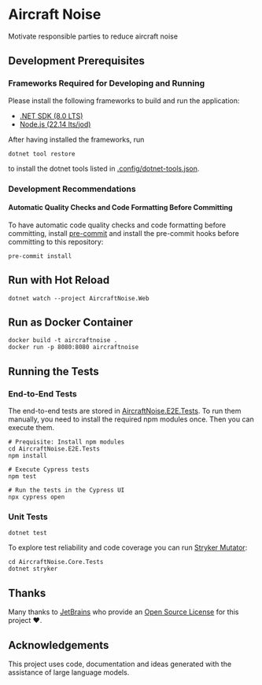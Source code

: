 # Aircraft Noise

Motivate responsible parties to reduce aircraft noise

## Development Prerequisites

### Frameworks Required for Developing and Running

Please install the following frameworks to build and run the application:

- [.NET SDK (8.0 LTS)](http://get.dot.net/)
- [Node.js (22.14 lts/jod)](https://nodejs.org/)

After having installed the frameworks, run

```shell
dotnet tool restore
```

to install the dotnet tools listed in [.config/dotnet-tools.json](.config/dotnet-tools.json).

### Development Recommendations

#### Automatic Quality Checks and Code Formatting Before Committing

To have automatic code quality checks and code formatting before committing, install [pre-commit](https://pre-commit.com) and install the pre-commit hooks before committing to this repository:

```shell
pre-commit install
```

## Run with Hot Reload

```shell
dotnet watch --project AircraftNoise.Web
```

## Run as Docker Container

```shell
docker build -t aircraftnoise .
docker run -p 8080:8080 aircraftnoise
```

## Running the Tests

### End-to-End Tests

The end-to-end tests are stored in [AircraftNoise.E2E.Tests](./AircraftNoise.E2E.Tests). To run them manually, you need to install the required npm modules once. Then you can execute them.

```shell
# Prequisite: Install npm modules
cd AircraftNoise.E2E.Tests
npm install

# Execute Cypress tests
npm test

# Run the tests in the Cypress UI
npx cypress open
```

### Unit Tests

```shell
dotnet test
```

To explore test reliability and code coverage you can run [Stryker Mutator](https://stryker-mutator.io/docs/stryker-net/getting-started/):

```shell
cd AircraftNoise.Core.Tests
dotnet stryker
```

## Thanks

Many thanks to [JetBrains](https://www.jetbrains.com/?from=aircraftnoise) who provide an [Open Source License](https://www.jetbrains.com/community/opensource/) for this project ❤️.

## Acknowledgements

This project uses code, documentation and ideas generated with the assistance of large language models.

